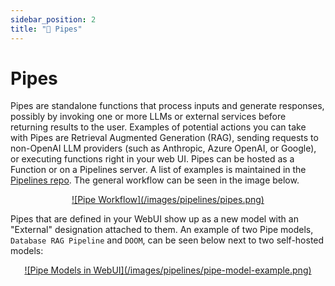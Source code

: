 ```yaml
---
sidebar_position: 2
title: "🔧 Pipes"
---
```


# Pipes

Pipes are standalone functions that process inputs and generate responses, possibly by invoking one or more LLMs or external services before returning results to the user. Examples of potential actions you can take with Pipes are Retrieval Augmented Generation (RAG), sending requests to non-OpenAI LLM providers (such as Anthropic, Azure OpenAI, or Google), or executing functions right in your web UI. Pipes can be hosted as a Function or on a Pipelines server. A list of examples is maintained in the [Pipelines repo](https://github.com/open-webui/pipelines/tree/main/examples/pipelines). The general workflow can be seen in the image below.

<p align="center">
  <a href="#">
    ![Pipe Workflow](/images/pipelines/pipes.png)
  </a>
</p>

Pipes that are defined in your WebUI show up as a new model with an "External" designation attached to them. An example of two Pipe models, `Database RAG Pipeline` and `DOOM`, can be seen below next to two self-hosted models:

<p align="center">
  <a href="#">
    ![Pipe Models in WebUI](/images/pipelines/pipe-model-example.png)
  </a>
</p>
